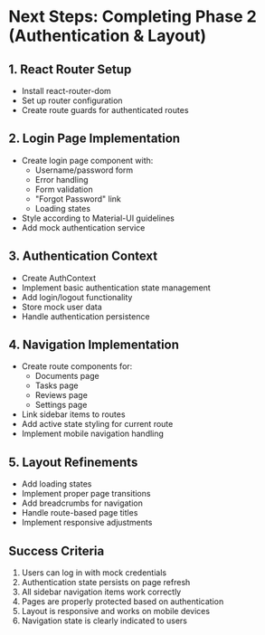 # Next Steps: Completing Phase 2 (Authentication & Layout)

## 1. React Router Setup
- Install react-router-dom
- Set up router configuration
- Create route guards for authenticated routes

## 2. Login Page Implementation
- Create login page component with:
  - Username/password form
  - Error handling
  - Form validation
  - "Forgot Password" link
  - Loading states
- Style according to Material-UI guidelines
- Add mock authentication service

## 3. Authentication Context
- Create AuthContext
- Implement basic authentication state management
- Add login/logout functionality
- Store mock user data
- Handle authentication persistence

## 4. Navigation Implementation
- Create route components for:
  - Documents page
  - Tasks page
  - Reviews page
  - Settings page
- Link sidebar items to routes
- Add active state styling for current route
- Implement mobile navigation handling

## 5. Layout Refinements
- Add loading states
- Implement proper page transitions
- Add breadcrumbs for navigation
- Handle route-based page titles
- Implement responsive adjustments

## Success Criteria
1. Users can log in with mock credentials
2. Authentication state persists on page refresh
3. All sidebar navigation items work correctly
4. Pages are properly protected based on authentication
5. Layout is responsive and works on mobile devices
6. Navigation state is clearly indicated to users
